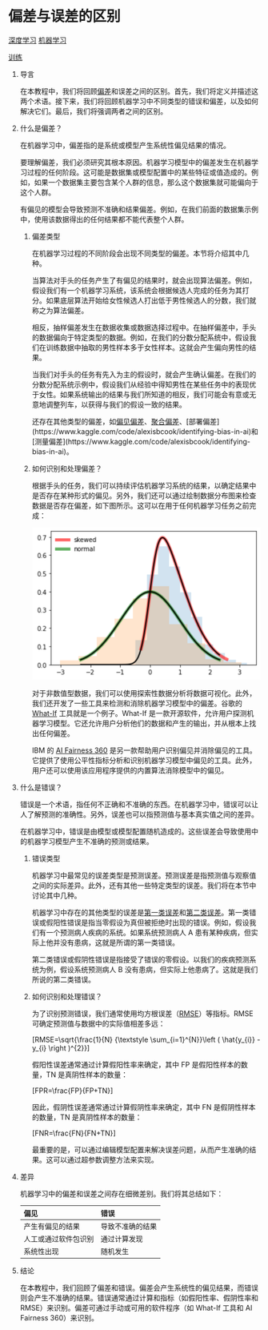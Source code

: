 # 偏差与误差的区别

[深度学习](https://www.baeldung.com/cs/category/ai/deep-learning) [机器学习](https://www.baeldung.com/cs/category/ai/ml)

[训练](https://www.baeldung.com/cs/tag/training)

1. 导言

    在本教程中，我们将回顾[偏差](https://www.baeldung.com/cs/machine-learning-biases)和误差之间的区别。首先，我们将定义并描述这两个术语。接下来，我们将回顾机器学习中不同类型的错误和偏差，以及如何解决它们。最后，我们将强调两者之间的区别。

2. 什么是偏差？

    在机器学习中，偏差指的是系统或模型产生系统性偏见结果的情况。

    要理解偏差，我们必须研究其根本原因。机器学习模型中的偏差发生在机器学习过程的任何阶段。这可能是数据集或模型配置中的某些特征或值造成的。例如，如果一个数据集主要包含某个人群的信息，那么这个数据集就可能偏向于这个人群。

    有偏见的模型会导致预测不准确和结果偏差。例如，在我们前面的数据集示例中，使用该数据得出的任何结果都不能代表整个人群。

    1. 偏差类型

        在机器学习过程的不同阶段会出现不同类型的偏差。本节将介绍其中几种。

        当算法对手头的任务产生了有偏见的结果时，就会出现算法偏差。例如，假设我们有一个机器学习系统，该系统会根据候选人完成的任务为其打分。如果底层算法开始给女性候选人打出低于男性候选人的分数，我们就称之为算法偏差。

        相反，抽样偏差发生在数据收集或数据选择过程中。在抽样偏差中，手头的数据偏向于特定类型的数据。例如，在我们的分数分配系统中，假设我们在训练数据中抽取的男性样本多于女性样本。这就会产生偏向男性的结果。

        当我们对手头的任务有先入为主的假设时，就会产生确认偏差。在我们的分数分配系统示例中，假设我们从经验中得知男性在某些任务中的表现优于女性。如果系统输出的结果与我们所知道的相反，我们可能会有意或无意地调整列车，以获得与我们的假设一致的结果。

        还存在其他类型的偏差，如[偏见偏差](https://www.baeldung.com/cs/machine-learning-biases#types_of_biases_in_machine_learning)、[聚合偏差](https://www.statisticshowto.com/aggregation-bias/#:~:text=What%20is%20Aggregation%20Bias,of%20confounding%20and%20aggregation%20bias.)、[部署偏差](https://www.kaggle.com/code/alexisbcook/identifying-bias-in-ai)和[测量偏差](https://www.kaggle.com/code/alexisbcook/identifying-bias-in-ai)。

    2. 如何识别和处理偏差？

        根据手头的任务，我们可以持续评估机器学习系统的结果，以确定结果中是否存在某种形式的偏见。另外，我们还可以通过绘制数据分布图来检查数据是否存在偏差，如下图所示。这可以在用于任何机器学习任务之前完成：

        ![img_63253a1b98437](pic/img_63253a1b98437.svg)

        对于非数值型数据，我们可以使用探索性数据分析将数据可视化。此外，我们还开发了一些工具来检测和消除机器学习模型中的偏差。谷歌的 [What-If](https://pair-code.github.io/what-if-tool/) 工具就是一个例子。What-If 是一款开源软件，允许用户探测机器学习模型。它还允许用户分析他们的数据和产生的输出，并从根本上找出任何偏差。

        IBM 的 [AI Fairness 360](https://www.ibm.com/opensource/open/projects/ai-fairness-360/) 是另一款帮助用户识别偏见并消除偏见的工具。它提供了使用公平性指标分析和识别机器学习模型中偏见的工具。此外，用户还可以使用该应用程序提供的内置算法消除模型中的偏见。

3. 什么是错误？

    错误是一个术语，指任何不正确和不准确的东西。在机器学习中，错误可以让人了解预测的准确性。另外，误差也可以指预测值与基本真实值之间的差异。

    在机器学习中，错误是由模型或模型配置随机造成的。这些误差会导致使用中的机器学习模型产生不准确的预测或结果。

    1. 错误类型

        机器学习中最常见的误差类型是预测误差。预测误差是指预测值与观察值之间的实际差异。此外，还有其他一些特定类型的误差。我们将在本节中讨论其中几种。

        机器学习中存在的其他类型的误差是[第一类误差](https://www.datasciencecentral.com/understanding-type-i-and-type-ii-errors/#:~:text=A%20type%20I%20error%2C%20or,positive%20result%20has%20been%20assumed)和[第二类误差](https://www.datasciencecentral.com/understanding-type-i-and-type-ii-errors/#:~:text=A%20type%20I%20error%2C%20or,positive%20result%20has%20been%20assumed)。第一类错误或假阳性错误是指当零假设为真但被拒绝时出现的错误。例如，假设我们有一个预测病人疾病的系统。如果系统预测病人 A 患有某种疾病，但实际上他并没有患病，这就是所谓的第一类错误。

        第二类错误或假阴性错误是指接受了错误的零假设。以我们的疾病预测系统为例，假设系统预测病人 B 没有患病，但实际上他患病了。这就是我们所说的第二类错误。

    2. 如何识别和处理错误？

        为了识别预测错误，我们通常使用均方根误差（[RMSE](https://welpmagazine.com/how-to-measure-error-in-machine-learning-models/)）等指标。RMSE 可确定预测值与数据中的实际值相差多远：

        \[RMSE=\sqrt{\frac{1}{N} {\textstyle \sum_{i=1}^{N}}\left ( \hat{y_{i}} - y_{i}  \right )^{2}}\]

        假阳性误差通常通过计算假阳性率来确定，其中 FP 是假阳性样本的数量，TN 是真阴性样本的数量：

        \[FPR=\frac{FP}{FP+TN}\]

        因此，假阴性误差通常通过计算假阴性率来确定，其中 FN 是假阴性样本的数量，TN 是真阴性样本的数量：

        \[FNR=\frac{FN}{FN+TN}\]

        最重要的是，可以通过编辑模型配置来解决误差问题，从而产生准确的结果。这可以通过超参数调整方法来实现。

4. 差异

    机器学习中的偏差和误差之间存在细微差别。我们将其总结如下：

    | 偏见         | 错误       |
    |------------|----------|
    | 产生有偏见的结果   | 导致不准确的结果 |
    | 人工或通过软件包识别 | 通过计算发现   |
    | 系统性出现      | 随机发生     |

5. 结论

    在本教程中，我们回顾了偏差和错误。偏差会产生系统性的偏见结果，而错误则会产生不准确的结果。错误通常通过计算和指标（如假阳性率、假阴性率和 RMSE）来识别。偏差可通过手动或可用的软件程序（如 What-If 工具和 AI Fairness 360）来识别。
